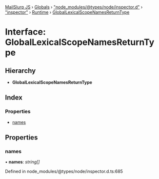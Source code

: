 [MailSlurp JS](../README.md) › [Globals](../globals.md) › ["node_modules/@types/node/inspector.d"](../modules/_node_modules__types_node_inspector_d_.md) › ["inspector"](../modules/_node_modules__types_node_inspector_d_._inspector_.md) › [Runtime](../modules/_node_modules__types_node_inspector_d_._inspector_.runtime.md) › [GlobalLexicalScopeNamesReturnType](_node_modules__types_node_inspector_d_._inspector_.runtime.globallexicalscopenamesreturntype.md)

# Interface: GlobalLexicalScopeNamesReturnType

## Hierarchy

* **GlobalLexicalScopeNamesReturnType**

## Index

### Properties

* [names](_node_modules__types_node_inspector_d_._inspector_.runtime.globallexicalscopenamesreturntype.md#names)

## Properties

###  names

• **names**: *string[]*

Defined in node_modules/@types/node/inspector.d.ts:685
